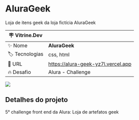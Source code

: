 # AluraGeek

Loja de itens geek da loja fictícia AluraGeek

| :placard: Vitrine.Dev |     |
| -------------  | --- |
| :sparkles: Nome        | **AluraGeek**
| :label: Tecnologias | css, html
| :rocket: URL         | https://alura-geek-yz7l.vercel.app
| :fire: Desafio     | Alura - Challenge

![](https://raw.githubusercontent.com/Elian-beep/assets-online/main/capa_Alura_Geek.png#vitrinedev)
## Detalhes do projeto

5° challenge front end da Alura: Loja de artefatos geek
